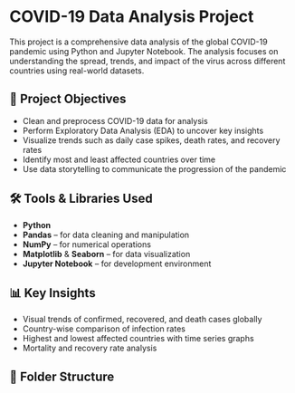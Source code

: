 # COVID-19 Data Analysis Project

This project is a comprehensive data analysis of the global COVID-19 pandemic using Python and Jupyter Notebook. The analysis focuses on understanding the spread, trends, and impact of the virus across different countries using real-world datasets.

## 📌 Project Objectives
- Clean and preprocess COVID-19 data for analysis
- Perform Exploratory Data Analysis (EDA) to uncover key insights
- Visualize trends such as daily case spikes, death rates, and recovery rates
- Identify most and least affected countries over time
- Use data storytelling to communicate the progression of the pandemic

## 🛠️ Tools & Libraries Used
- **Python**
- **Pandas** – for data cleaning and manipulation
- **NumPy** – for numerical operations
- **Matplotlib** & **Seaborn** – for data visualization
- **Jupyter Notebook** – for development environment

## 📊 Key Insights
- Visual trends of confirmed, recovered, and death cases globally
- Country-wise comparison of infection rates
- Highest and lowest affected countries with time series graphs
- Mortality and recovery rate analysis

## 📁 Folder Structure

